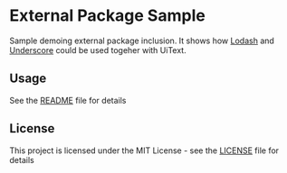 # External Package Sample

Sample demoing external package inclusion.
It shows how [Lodash](https://lodash.com/) and [Underscore](https://underscorejs.org/) could be used togeher with UiText. 

## Usage

See the [README](../README.md) file for details

## License

This project is licensed under the MIT License - see the [LICENSE](../LICENSE.md) file for details
